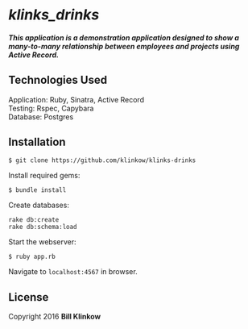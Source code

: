 # _klinks\_drinks_

##### This application is a demonstration application designed to show a many-to-many relationship between employees and projects using Active Record.

## Technologies Used

Application: Ruby, Sinatra, Active Record<br>
Testing: Rspec, Capybara<br>
Database: Postgres

Installation
------------

```
$ git clone https://github.com/klinkow/klinks-drinks
```

Install required gems:
```
$ bundle install
```

Create databases:
```
rake db:create
rake db:schema:load
```

Start the webserver:
```
$ ruby app.rb
```

Navigate to `localhost:4567` in browser.

License
-------

Copyright 2016 **Bill Klinkow**
